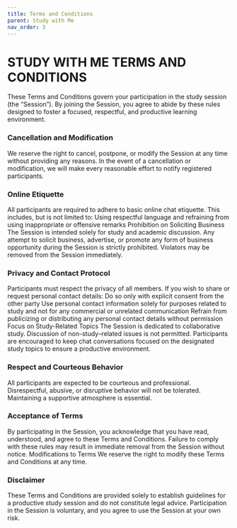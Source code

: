 ```yaml
---
title: Terms and Conditions
parent: Study with Me
nav_order: 3
---
```


# STUDY WITH ME TERMS AND CONDITIONS

These Terms and Conditions govern your participation in the study session (the “Session”). By joining the Session, you agree to abide by these rules designed to foster a focused, respectful, and productive learning environment.

### Cancellation and Modification
We reserve the right to cancel, postpone, or modify the Session at any time without providing any reasons. In the event of a cancellation or modification, we will make every reasonable effort to notify registered participants.

### Online Etiquette
All participants are required to adhere to basic online chat etiquette. This includes, but is not limited to:
Using respectful language and refraining from using inappropriate or offensive remarks
Prohibition on Soliciting Business
The Session is intended solely for study and academic discussion. Any attempt to solicit business, advertise, or promote any form of business opportunity during the Session is strictly prohibited. Violators may be removed from the Session immediately.

### Privacy and Contact Protocol
Participants must respect the privacy of all members. If you wish to share or request personal contact details:
Do so only with explicit consent from the other party
Use personal contact information solely for purposes related to study and not for any commercial or unrelated communication
Refrain from publicizing or distributing any personal contact details without permission
Focus on Study-Related Topics
The Session is dedicated to collaborative study. Discussion of non-study–related issues is not permitted. Participants are encouraged to keep chat conversations focused on the designated study topics to ensure a productive environment.

### Respect and Courteous Behavior
All participants are expected to be courteous and professional. Disrespectful, abusive, or disruptive behavior will not be tolerated. Maintaining a supportive atmosphere is essential.

### Acceptance of Terms
By participating in the Session, you acknowledge that you have read, understood, and agree to these Terms and Conditions. Failure to comply with these rules may result in immediate removal from the Session without notice.
Modifications to Terms
We reserve the right to modify these Terms and Conditions at any time. 

### Disclaimer
These Terms and Conditions are provided solely to establish guidelines for a productive study session and do not constitute legal advice. Participation in the Session is voluntary, and you agree to use the Session at your own risk.

